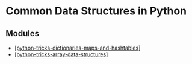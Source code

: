 # Common Data Structures in Python

Modules
---


- [[python-tricks-dictionaries-maps-and-hashtables]]
- [[python-tricks-array-data-structures]]

[//begin]: # "Autogenerated link references for markdown compatibility"
[python-tricks-dictionaries-maps-and-hashtables]: python-tricks-dictionaries-maps-and-hashtables.md "Python Tricks: Dictionaries, Maps, and Hashtables"
[python-tricks-array-data-structures]: python-tricks-array-data-structures.md "Python Tricks Array Data Structures"
[//end]: # "Autogenerated link references"
